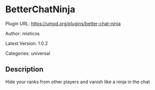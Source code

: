 # BetterChatNinja

Plugin URL: https://umod.org/plugins/better-chat-ninja

Author: misticos

Latest Version: 1.0.2

Categories: universal

## Description

Hide your ranks from other players and vanish like a ninja in the chat
